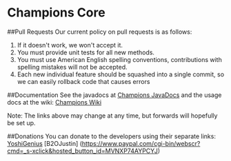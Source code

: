 Champions Core
====

##Pull Requests
Our current policy on pull requests is as follows:

1. If it doesn't work, we won't accept it.
2. You must provide unit tests for all new methods.
3. You must use American English spelling conventions, contributions with spelling mistakes will not be accepted.
4. Each new individual feature should be squashed into a single commit, so we can easily rollback code that causes errors

##Documentation
See the javadocs at [Champions JavaDocs](http://yoshigenius.com/jd/apidocs/champions/)
and the usage docs at the wiki: [Champions Wiki](https://github.com/ChampionsDev/Champions/wiki)

Note: The links above may change at any time, but forwards will hopefully be set up.

##Donations
You can donate to the developers using their separate links:
[YoshiGenius](https://www.paypal.com/cgi-bin/webscr?cmd=_s-xclick&hosted_button_id=DFWFE3NDR9LC8)
[B2OJustin] (https://www.paypal.com/cgi-bin/webscr?cmd=_s-xclick&hosted_button_id=MVNXP74AYPCYJ)
